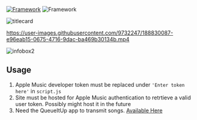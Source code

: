 [![Framework](https://img.shields.io/badge/web--bluetooth-beta-blue)](https://github.com/googlechrome/samples/tree/gh-pages/web-bluetooth)
![Framework](https://img.shields.io/badge/musickit-beta-ff69b4)


![titlecard](https://user-images.githubusercontent.com/9732247/188838516-5d32276f-6ac3-4462-97ad-d6737e486fe8.PNG)

https://user-images.githubusercontent.com/9732247/188830087-e96eab15-0675-4716-9dac-ba469b30134b.mp4

![infobox2](https://user-images.githubusercontent.com/9732247/188837362-bb5f38db-8231-4594-8b2b-1366a0be6208.PNG)

## Usage

1. Apple Music developer token must be replaced under `'Enter token here'` in `script.js`
2. Site must be hosted for Apple Music authentication to retrtieve a valid user token. Possibly might host it in the future
3. Need the QueueItUp app to transmit songs. [Available Here](https://github.com/fares-soliman/queueitupapp)
